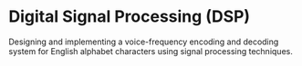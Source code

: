 # Digital Signal Processing (DSP)
 Designing and implementing a voice-frequency encoding and decoding system for English alphabet characters using signal processing techniques.
